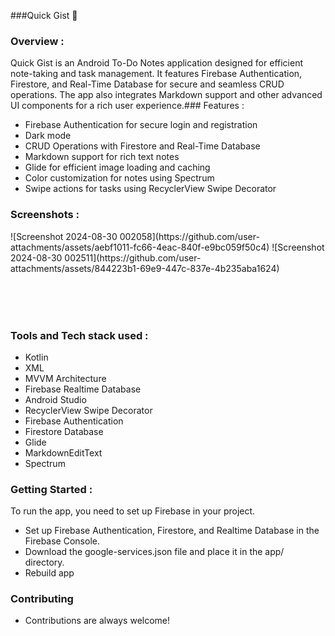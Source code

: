 ###Quick Gist 📝

### Overview :
Quick Gist is an Android To-Do Notes application designed for efficient note-taking and task management. It features Firebase Authentication, Firestore, and Real-Time Database for secure and seamless CRUD operations. The app also integrates Markdown support and other advanced UI components for a rich user experience.### Features :
* Firebase Authentication for secure login and registration
* Dark mode
* CRUD Operations with Firestore and Real-Time Database
* Markdown support for rich text notes
* Glide for efficient image loading and caching
* Color customization for notes using Spectrum
* Swipe actions for tasks using RecyclerView Swipe Decorator 
 ### Screenshots : 
 
 <table align="center">
 ![Screenshot 2024-08-30 002058](https://github.com/user-attachments/assets/aebf1011-fc66-4eac-840f-e9bc059f50c4)
 ![Screenshot 2024-08-30 002511](https://github.com/user-attachments/assets/844223b1-69e9-447c-837e-4b235aba1624)

</table><br><br>

### Tools and Tech stack used : 

 * Kotlin
 * XML
 * MVVM Architecture
 * Firebase Realtime Database
 * Android Studio
 * RecyclerView Swipe Decorator
 * Firebase Authentication
 * Firestore Database
 * Glide
 * MarkdownEditText
 * Spectrum

### Getting Started :
To run the app, you need to set up Firebase in your project.
 * Set up Firebase Authentication, Firestore, and Realtime Database in the Firebase Console.
 * Download the google-services.json file and place it in the app/ directory.
 * Rebuild app
 
### Contributing

   - Contributions are always welcome!
